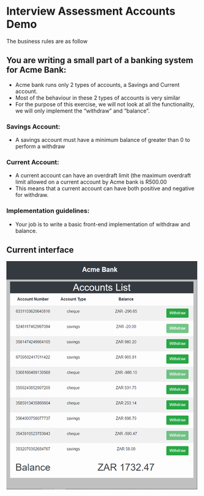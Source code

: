 # Interview Assessment Accounts Demo

The business rules are as follow

## You are writing a small part of a banking system for Acme Bank:
* Acme bank runs only 2 types of accounts, a Savings and Current account.
* Most of the behaviour in these 2 types of accounts is very similar
* For the purpose of this exercise, we will not look at all the functionality, we will only implement the
“withdraw” and “balance”.

### Savings Account:
* A savings account must have a minimum balance of greater than 0 to perform a withdraw
### Current Account:
* A current account can have an overdraft limit (the maximum overdraft limit allowed on a current
account by Acme bank is R500.00
* This means that a current account can have both positive and negative for withdraw.

### Implementation guidelines:
* Your job is to write a basic front-end implementation of withdraw and balance.

## Current interface
<img src="screenshot.PNG"  width="500"/>